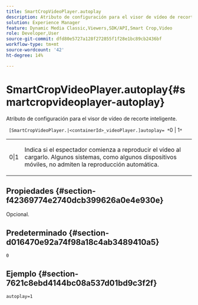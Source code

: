 ```yaml
---
title: SmartCropVideoPlayer.autoplay
description: Atributo de configuración para el visor de vídeo de recorte inteligente.
solution: Experience Manager
feature: Dynamic Media Classic,Viewers,SDK/API,Smart Crop,Video
role: Developer,User
source-git-commit: dfd80e5727a128f272855f1f28e1bc89cb2436bf
workflow-type: tm+mt
source-wordcount: '42'
ht-degree: 14%

---
```


# SmartCropVideoPlayer.autoplay{#smartcropvideoplayer-autoplay}

Atributo de configuración para el visor de vídeo de recorte inteligente.

` [SmartCropVideoPlayer.|<containerId>_videoPlayer.]autoplay= *`0 | 1`*`

<table id="table_C616483932C2482CA9794DDD7313FD7C"> 
 <tbody> 
  <tr> 
   <td colname="col1"> <p> <span class="codeph"> <span class="varname"> 0|1</span> </span> </p> </td> 
   <td colname="col2"> <p> Indica si el espectador comienza a reproducir el vídeo al cargarlo. Algunos sistemas, como algunos dispositivos móviles, no admiten la reproducción automática. </p> </td> 
  </tr> 
 </tbody> 
</table>

## Propiedades {#section-f42369774e2740dcb399626a0e4e930e}

Opcional.

## Predeterminado {#section-d016470e92a74f98a18c4ab3489410a5}

`0`

## Ejemplo {#section-7621c8ebd4144bc08a537d01bd9c3f2f}

```
autoplay=1
```
